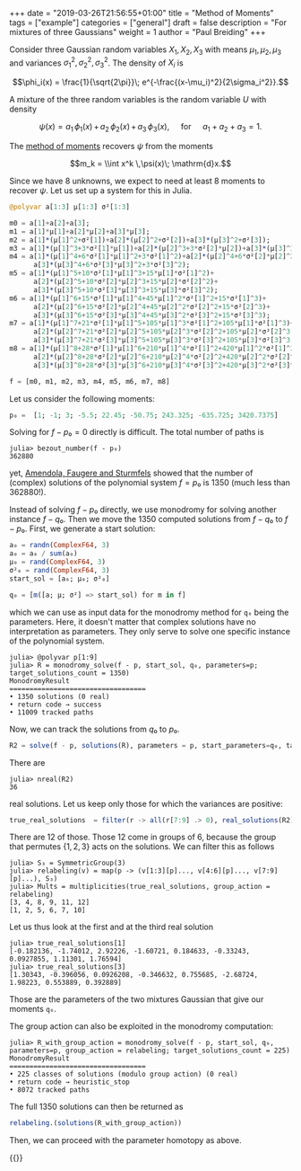 +++
date = "2019-03-26T21:56:55+01:00"
title = "Method of Moments"
tags = ["example"]
categories = ["general"]
draft = false
description = "For mixtures of three Gaussians"
weight = 1
author = "Paul Breiding"
+++


Consider three Gaussian random variables $X_1,X_2,X_3$ with means $\mu_1,\mu_2,\mu_3$ and variances $\sigma_1^2,\sigma_2^2,\sigma_3^2$. The density of $X_i$ is

$$\phi_i(x) = \frac{1}{\sqrt{2\pi}}\; e^{-\frac{(x-\mu_i)^2}{2\sigma_i^2}}.$$

A mixture of the three random variables is the random variable $U$ with density

$$\psi(x) = a_1\, \phi_1(x)\, + \,a_2 \,\phi_2(x)\, + \,a_3 \,\phi_3(x), \quad\text{   for } \quad  a_1+a_2+a_3 =1.$$

The [method of moments](https://en.wikipedia.org/wiki/Method_of_moments_(statistics)) recovers $\psi$ from the moments

  $$m_k = \\int x^k \,\psi(x)\; \mathrm{d}x.$$

Since we have 8 unknowns, we expect to need at least 8 moments to recover $\psi$. Let us set up a system for this in Julia.

```julia
@polyvar a[1:3] μ[1:3] σ²[1:3]

m0 = a[1]+a[2]+a[3];
m1 = a[1]*μ[1]+a[2]*μ[2]+a[3]*μ[3];
m2 = a[1]*(μ[1]^2+σ²[1])+a[2]*(μ[2]^2+σ²[2])+a[3]*(μ[3]^2+σ²[3]);
m3 = a[1]*(μ[1]^3+3*σ²[1]*μ[1])+a[2]*(μ[2]^3+3*σ²[2]*μ[2])+a[3]*(μ[3]^3+3*σ²[3]*μ[3]);
m4 = a[1]*(μ[1]^4+6*σ²[1]*μ[1]^2+3*σ²[1]^2)+a[2]*(μ[2]^4+6*σ²[2]*μ[2]^2+3*σ²[2]^2)+
      a[3]*(μ[3]^4+6*σ²[3]*μ[3]^2+3*σ²[3]^2);
m5 = a[1]*(μ[1]^5+10*σ²[1]*μ[1]^3+15*μ[1]*σ²[1]^2)+
      a[2]*(μ[2]^5+10*σ²[2]*μ[2]^3+15*μ[2]*σ²[2]^2)+
      a[3]*(μ[3]^5+10*σ²[3]*μ[3]^3+15*μ[3]*σ²[3]^2);
m6 = a[1]*(μ[1]^6+15*σ²[1]*μ[1]^4+45*μ[1]^2*σ²[1]^2+15*σ²[1]^3)+
      a[2]*(μ[2]^6+15*σ²[2]*μ[2]^4+45*μ[2]^2*σ²[2]^2+15*σ²[2]^3)+
      a[3]*(μ[3]^6+15*σ²[3]*μ[3]^4+45*μ[3]^2*σ²[3]^2+15*σ²[3]^3);
m7 = a[1]*(μ[1]^7+21*σ²[1]*μ[1]^5+105*μ[1]^3*σ²[1]^2+105*μ[1]*σ²[1]^3)+
      a[2]*(μ[2]^7+21*σ²[2]*μ[2]^5+105*μ[2]^3*σ²[2]^2+105*μ[2]*σ²[2]^3)+
      a[3]*(μ[3]^7+21*σ²[3]*μ[3]^5+105*μ[3]^3*σ²[3]^2+105*μ[3]*σ²[3]^3);
m8 = a[1]*(μ[1]^8+28*σ²[1]*μ[1]^6+210*μ[1]^4*σ²[1]^2+420*μ[1]^2*σ²[1]^3+105*σ²[1]^4)+
      a[2]*(μ[2]^8+28*σ²[2]*μ[2]^6+210*μ[2]^4*σ²[2]^2+420*μ[2]^2*σ²[2]^3+105*σ²[2]^4)+
      a[3]*(μ[3]^8+28*σ²[3]*μ[3]^6+210*μ[3]^4*σ²[3]^2+420*μ[3]^2*σ²[3]^3+105*σ²[3]^4)

f = [m0, m1, m2, m3, m4, m5, m6, m7, m8]
```

Let us consider the following moments:

```julia
p₀ =  [1; -1; 3; -5.5; 22.45; -50.75; 243.325; -635.725; 3420.7375]     
```

Solving for $f - p₀ = 0$ directly is difficult. The total number of paths is

```julia-repl
julia> bezout_number(f - p₀)
362880
```

yet, [Amendola, Faugere and Sturmfels](https://arxiv.org/pdf/1510.04654.pdf) showed that the number of (complex) solutions of the polynomial system $f = p₀$ is 1350 (much less than 362880!).

Instead of solving $f - p₀$ directly, we use monodromy for solving another instance $f - q₀$. Then we move the 1350 computed solutions from  $f - q₀$ to  $f - p₀$. First, we generate a start solution:

```julia
a₀ = randn(ComplexF64, 3)
a₀ = a₀ / sum(a₀)
μ₀ = rand(ComplexF64, 3)
σ²₀ = rand(ComplexF64, 3)
start_sol = [a₀; μ₀; σ²₀]

q₀ = [m([a; μ; σ²] => start_sol) for m in f]
```

which we can use as input data for the monodromy method for `q₀` being the parameters. Here, it doesn't matter that complex solutions have no interpretation as parameters. They only serve to solve one specific instance of the polynomial system.

```julia-repl
julia> @polyvar p[1:9]
julia> R = monodromy_solve(f - p, start_sol, q₀, parameters=p; target_solutions_count = 1350)
MonodromyResult
==================================
• 1350 solutions (0 real)
• return code → success
• 11009 tracked paths
```

Now, we can track the solutions from $q₀$ to $p₀$.

```julia
R2 = solve(f - p, solutions(R), parameters = p, start_parameters=q₀, target_parameters = p₀)
```

There are

```julia-repl
julia> nreal(R2)
36
```

real solutions. Let us keep only those for which the variances are positive:

```julia
true_real_solutions  = filter(r -> all(r[7:9] .> 0), real_solutions(R2))
```

There are 12 of those. Those 12 come in groups of 6, because the group that permutes $\{1,2,3\}$ acts on the solutions. We can filter this as follows

```julia-repl
julia> S₃ = SymmetricGroup(3)
julia> relabeling(v) = map(p -> (v[1:3][p]..., v[4:6][p]..., v[7:9][p]...), S₃)
julia> Mults = multiplicities(true_real_solutions, group_action = relabeling)
[3, 4, 8, 9, 11, 12]
[1, 2, 5, 6, 7, 10]
```
Let us thus look at the first and at the third real solution

```julia-repl
julia> true_real_solutions[1]
[-0.182136, -1.74012, 2.92226, -1.60721, 0.184633, -0.33243, 0.0927855, 1.11301, 1.76594]
julia> true_real_solutions[3]
[1.30343, -0.396056, 0.0926208, -0.346632, 0.755685, -2.68724, 1.98223, 0.553889, 0.392889]
```

Those are the parameters of the two mixtures Gaussian that give our moments `q₀`.

The group action can also be exploited in the monodromy computation:

```julia-repl
julia> R_with_group_action = monodromy_solve(f - p, start_sol, q₀, parameters=p, group_action = relabeling; target_solutions_count = 225)
MonodromyResult
==================================
• 225 classes of solutions (modulo group action) (0 real)
• return code → heuristic_stop
• 8072 tracked paths
```

The full 1350 solutions can then be returned as

```julia
relabeling.(solutions(R_with_group_action))
```

Then, we can proceed with the parameter homotopy as above.


{{<bibtex >}} 
